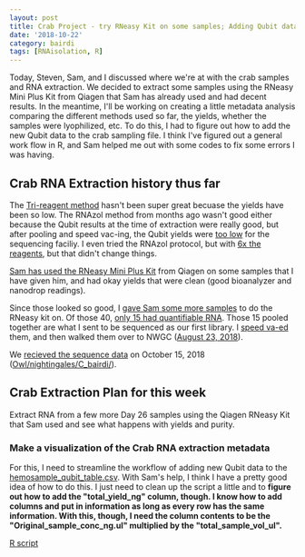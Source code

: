 ```yaml
---
layout: post
title: Crab Project - try RNeasy Kit on some samples; Adding Qubit data to sample file
date: '2018-10-22'
category: bairdi
tags: [RNAisolation, R]
---
```

Today, Steven, Sam, and I discussed where we're at with the crab samples and RNA extraction. We decided to extract some samples using the RNeasy Mini Plus Kit from Qiagen that Sam has already used and had decent results. In the meantime, I'll be working on creating a little metadata analysis comparing the different methods used so far, the yields, whether the samples were lyophilized, etc. To do this, I had to figure out how to add the new Qubit data to the crab sampling file. I think I've figured out a general work flow in R, and Sam helped me out with some codes to fix some errors I was having.

## Crab RNA Extraction history thus far
The [Tri-reagent method](https://github.com/grace-ac/grace-ac.github.io/blob/master/_posts/2018-10-05-trireagent-extraction-no-lyophilizer.md) hasn't been super great becuase the yields have been so low. The RNAzol method from months ago wasn't good either because the Qubit results at the time of extraction were really good, but after pooling and speed vac-ing, the Qubit yields were [too low](https://grace-ac.github.io/Crab-pools-pt-2-Skyline/) for the sequencing faciliy. I even tried the RNAzol protocol, but with [6x the reagents](https://grace-ac.github.io/RNA-protocol-with-6ml-RNAzol/), but that didn't change things. 

[Sam has used the RNeasy Mini Plus Kit](http://onsnetwork.org/kubu4/2018/07/31/rna-isolation-tanner-crab-hemolymph-using-rneasy-plus-mini-kit/) from Qiagen on some samples that I have given him, and had okay yields that were clean (good bioanalyzer and nanodrop readings). 

Since those looked so good, I [gave Sam some more samples](https://grace-ac.github.io/sample-spreadsheet-samples-for-sam-d26/) to do the RNeasy kit on. Of those 40, [only 15 had quantifiable RNA](http://onsnetwork.org/kubu4/2018/08/09/rna-isolation-quantificaiton-tanner-crab-hemolymph/). Those 15 pooled together are what I sent to be sequenced as our first library. I [speed va-ed](https://grace-ac.github.io/speed-vac-new-pool/) them, and then walked them over to NWGC ([August 23, 2018](https://grace-ac.github.io/Pooled-sample-handed-toNWGC/)). 

We [recieved the sequence data](http://onsnetwork.org/kubu4/2018/10/15/data-received-chionoecetes-bairdi-rnaseq-fastqc-analysis/) on October 15, 2018 ([Owl/nightingales/C_bairdi/](http://owl.fish.washington.edu/nightingales/C_bairdi/)).

## Crab Extraction Plan for this week
Extract RNA from a few more Day 26 samples using the Qiagen RNeasy Kit that Sam used and see what happens with yields and purity. 

### Make a visualization of the Crab RNA extraction metadata
For this, I need to streamline the workflow of adding new Qubit data to the [hemosample_qubit_table.csv](https://github.com/RobertsLab/project-crab/blob/master/analyses/hemosample_qubit_table.csv). With Sam's help, I think I have a pretty good idea of how to do this. I just need to clean up the script a little and to **figure out how to add the "total_yield_ng" column, though. I know how to add columns and put in information as long as every row has the same information. With this, though, I need the column contents to be the "Original_sample_conc_ng.ul" multiplied by the "total_sample_vol_ul".**

[R script](https://github.com/RobertsLab/project-crab/blob/master/scripts/all-hemo-fixing.R)
